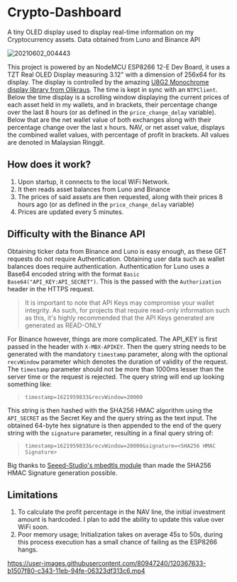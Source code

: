 # Crypto-Dashboard
A tiny OLED display used to display real-time information on my Cryptocurrency assets. Data obtained from Luno and Binance API

![20210602_004443](https://user-images.githubusercontent.com/80947240/120367656-b7466080-c343-11eb-8219-de9d89befa19.jpg)


This project is powered by an NodeMCU ESP8266 12-E Dev Board, it uses a TZT Real OLED Display measuring 3.12" with a dimension of 256x64 for its display. The display is controlled by the amazing [U8G2 Monochrome display library from Olikraus](https://github.com/olikraus/u8g2/). The time is kept in sync with an `NTPClient`. Below the time display is a scrolling window displaying the current prices of each asset held in my wallets, and in brackets, their percentage change over the last 8 hours (or as defined in the `price_change_delay` variable). Below that are the net wallet value of both exchanges along with their percentage change over the last x hours. NAV, or net asset value, displays the combined wallet values, with percentage of profit in brackets. All values are denoted in Malaysian Ringgit.

## How does it work?
1. Upon startup, it connects to the local WiFi Network.
2. It then reads asset balances from Luno and Binance
3. The prices of said assets are then requested, along with their prices 8 hours ago (or as defined in the `price_change_delay` variable)
4. Prices are updated every 5 minutes.

## Difficulty with the Binance API
Obtaining ticker data from Binance and Luno is easy enough, as these GET requests do not require Authentication. Obtaining user data such as wallet balances does require authentication. Authentication for Luno uses a Base64 encoded string with the format `Basic Base64("API_KEY:API_SECRET")`. This is the passed with the `Authorization` header in the HTTPS request.

>It is important to note that API Keys may compromise your wallet integrity. As such, for projects that require read-only information such as this, it's highly recommended that the API Keys generated are generated as READ-ONLY

For Binance however, things are more complicated. The API_KEY is first passed in the header with `X-MBX-APIKEY`. Then the query string needs to be generated with the mandatory `timestamp` parameter, along with the optional `recvWindow` parameter which denotes the duration of validity of the request. The `timestamp` parameter should not be more than 1000ms lesser than the server time or the request is rejected. The query string will end up looking something like:

>`timestamp=1621959833&recvWindow=20000`

This string is then hashed with the SHA256 HMAC algorithm using the `API_SECRET` as the Secret Key and the query string as the text input. The obtained 64-byte hex signature is then appended to the end of the query string with the `signature` parameter, resulting in a final query string of:

>`timestamp=1621959833&recvWindow=20000&signature=<SHA256 HMAC Signature>`

Big thanks to [Seeed-Studio's mbedtls module](https://github.com/Seeed-Studio/Seeed_Arduino_mbedtls) than made the SHA256 HMAC Signature generation possible.

## Limitations
1. To calculate the profit percentage in the NAV line, the initial investment amount is hardcoded. I plan to add the ability to update this value over WiFi soon.
2. Poor memory usage; Initialization takes on average 45s to 50s, during this process execution has a small chance of failing as the ESP8266 hangs.


https://user-images.githubusercontent.com/80947240/120367633-b1507f80-c343-11eb-94fe-06323df313c6.mp4


